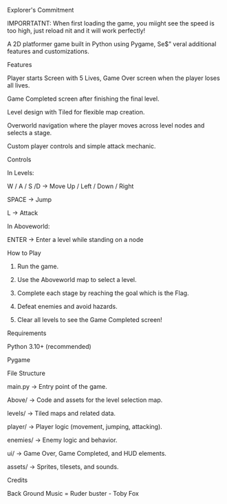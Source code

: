 Explorer's Commitment

IMPORRTATNT: When first loading the game, you miight see the speed is too high, just reload nit and it will work perfectly!


A 2D platformer game built in Python using Pygame, Se$" veral additional features and customizations.


Features


Player starts Screen with 5 Lives, Game Over screen when the player loses all lives. 


Game Completed screen after finishing the final level.


Level design with Tiled for flexible map creation.


Overworld navigation where the player moves across level nodes and selects a stage.


Custom player controls and simple attack mechanic.



Controls


In Levels:


W / A / S /D → Move Up / Left / Down / Right


SPACE → Jump


L → Attack



In Aboveworld:


ENTER → Enter a level while standing on a node



How to Play


1. Run the game. 



2. Use the Aboveworld map to select a level. 



3. Complete each stage by reaching the goal which is the Flag. 



4. Defeat enemies and avoid hazards.



5. Clear all levels to see the Game Completed screen!




Requirements


Python 3.10+ (recommended)


Pygame






File Structure


main.py → Entry point of the game.


Above/ → Code and assets for the level selection map.


levels/ → Tiled maps and related data.


player/ → Player logic (movement, jumping, attacking).


enemies/ → Enemy logic and behavior.


ui/ → Game Over, Game Completed, and HUD elements.


assets/ → Sprites, tilesets, and sounds.



Credits


Back Ground Music = Ruder buster - Toby Fox
